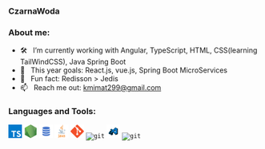 ### CzarnaWoda &nbsp;


### About me:

- 🛠 &nbsp; I’m currently working with Angular, TypeScript, HTML, CSS(learning TailWindCSS), Java Spring Boot
- 🚀 &nbsp; This year goals: React.js, vue.js, Spring Boot MicroServices
- 👾 &nbsp; Fun fact: Redisson > Jedis 
- 📫 &nbsp; Reach me out: kmimat299@gmail.com

### Languages and Tools:
<code><img height="27" src="https://raw.githubusercontent.com/github/explore/80688e429a7d4ef2fca1e82350fe8e3517d3494d/topics/typescript/typescript.png" alt="typescript"></code>
<code><img height="27" src="https://raw.githubusercontent.com/github/explore/80688e429a7d4ef2fca1e82350fe8e3517d3494d/topics/nodejs/nodejs.png" alt="nodejs"></code>
<code><img height="27" src="https://raw.githubusercontent.com/github/explore/80688e429a7d4ef2fca1e82350fe8e3517d3494d/topics/sql/sql.png" alt="sql"></code>
<code><img height="27" src="https://raw.githubusercontent.com/github/explore/80688e429a7d4ef2fca1e82350fe8e3517d3494d/topics/java/java.png" alt="sql"></code>
<code><img height="27" src="https://raw.githubusercontent.com/devicons/devicon/master/icons/git/git-original.svg" alt="git"></code>
<code><img height="27" src="https://user-images.githubusercontent.com/33158051/103925017-e7673b80-50e4-11eb-9379-ceb82e3f382c.png" alt="git"></code>
<code><img height="27" src="https://raw.githubusercontent.com/vscode-icons/vscode-icons/master/images/logo@3x.png" alt="git"></code>
<code><img height="27" src="https://raw.githubusercontent.com/JonasGroeger/intellij-idea-community/master/logo-400.png" alt="git"></code>

<!--
**CzarnaWoda/CzarnaWoda** is a ✨ _special_ ✨ repository because its `README.md` (this file) appears on your GitHub profile.

Here are some ideas to get you started:

- 🔭 I’m currently working on ...
- 🌱 I’m currently learning ...
- 👯 I’m looking to collaborate on ...
- 🤔 I’m looking for help with ...
- 💬 Ask me about ...
- 📫 How to reach me: ...
- 😄 Pronouns: ...
- ⚡ Fun fact: ...
-->
